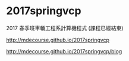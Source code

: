 # 2017springvcp

2017 春季班車輛工程系計算機程式 (課程已經結束)

http://mdecourse.github.io/2017springvcp

http://mdecourse.github.io/2017springvcp/blog
